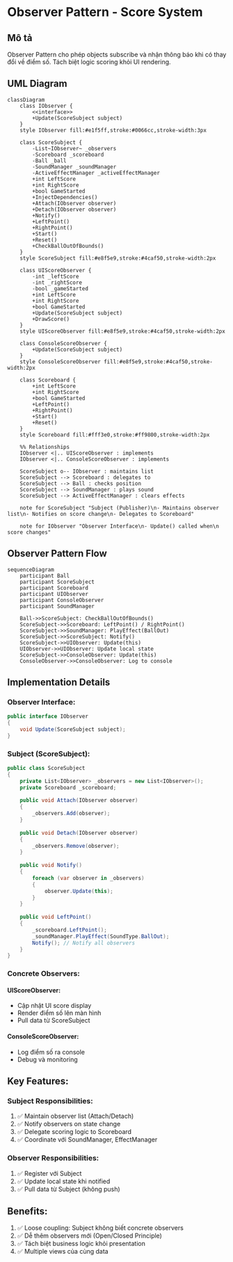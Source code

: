 # Observer Pattern - Score System

## Mô tả
Observer Pattern cho phép objects subscribe và nhận thông báo khi có thay đổi về điểm số. Tách biệt logic scoring khỏi UI rendering.

## UML Diagram

```mermaid
classDiagram
    class IObserver {
        <<interface>>
        +Update(ScoreSubject subject)
    }
    style IObserver fill:#e1f5ff,stroke:#0066cc,stroke-width:3px
    
    class ScoreSubject {
        -List~IObserver~ _observers
        -Scoreboard _scoreboard
        -Ball _ball
        -SoundManager _soundManager
        -ActiveEffectManager _activeEffectManager
        +int LeftScore
        +int RightScore
        +bool GameStarted
        +InjectDependencies()
        +Attach(IObserver observer)
        +Detach(IObserver observer)
        +Notify()
        +LeftPoint()
        +RightPoint()
        +Start()
        +Reset()
        +CheckBallOutOfBounds()
    }
    style ScoreSubject fill:#e8f5e9,stroke:#4caf50,stroke-width:2px
    
    class UIScoreObserver {
        -int _leftScore
        -int _rightScore
        -bool _gameStarted
        +int LeftScore
        +int RightScore
        +bool GameStarted
        +Update(ScoreSubject subject)
        +DrawScore()
    }
    style UIScoreObserver fill:#e8f5e9,stroke:#4caf50,stroke-width:2px
    
    class ConsoleScoreObserver {
        +Update(ScoreSubject subject)
    }
    style ConsoleScoreObserver fill:#e8f5e9,stroke:#4caf50,stroke-width:2px
    
    class Scoreboard {
        +int LeftScore
        +int RightScore
        +bool GameStarted
        +LeftPoint()
        +RightPoint()
        +Start()
        +Reset()
    }
    style Scoreboard fill:#fff3e0,stroke:#ff9800,stroke-width:2px

    %% Relationships
    IObserver <|.. UIScoreObserver : implements
    IObserver <|.. ConsoleScoreObserver : implements
    
    ScoreSubject o-- IObserver : maintains list
    ScoreSubject --> Scoreboard : delegates to
    ScoreSubject --> Ball : checks position
    ScoreSubject --> SoundManager : plays sound
    ScoreSubject --> ActiveEffectManager : clears effects

    note for ScoreSubject "Subject (Publisher)\n- Maintains observer list\n- Notifies on score change\n- Delegates to Scoreboard"
    
    note for IObserver "Observer Interface\n- Update() called when\n  score changes"
```

## Observer Pattern Flow

```mermaid
sequenceDiagram
    participant Ball
    participant ScoreSubject
    participant Scoreboard
    participant UIObserver
    participant ConsoleObserver
    participant SoundManager
    
    Ball->>ScoreSubject: CheckBallOutOfBounds()
    ScoreSubject->>Scoreboard: LeftPoint() / RightPoint()
    ScoreSubject->>SoundManager: PlayEffect(BallOut)
    ScoreSubject->>ScoreSubject: Notify()
    ScoreSubject->>UIObserver: Update(this)
    UIObserver->>UIObserver: Update local state
    ScoreSubject->>ConsoleObserver: Update(this)
    ConsoleObserver->>ConsoleObserver: Log to console
```

## Implementation Details

### Observer Interface:
```csharp
public interface IObserver
{
    void Update(ScoreSubject subject);
}
```

### Subject (ScoreSubject):
```csharp
public class ScoreSubject
{
    private List<IObserver> _observers = new List<IObserver>();
    private Scoreboard _scoreboard;
    
    public void Attach(IObserver observer)
    {
        _observers.Add(observer);
    }
    
    public void Detach(IObserver observer)
    {
        _observers.Remove(observer);
    }
    
    public void Notify()
    {
        foreach (var observer in _observers)
        {
            observer.Update(this);
        }
    }
    
    public void LeftPoint()
    {
        _scoreboard.LeftPoint();
        _soundManager.PlayEffect(SoundType.BallOut);
        Notify(); // Notify all observers
    }
}
```

### Concrete Observers:

#### UIScoreObserver:
- Cập nhật UI score display
- Render điểm số lên màn hình
- Pull data từ ScoreSubject

#### ConsoleScoreObserver:
- Log điểm số ra console
- Debug và monitoring

## Key Features:

### Subject Responsibilities:
1. ✅ Maintain observer list (Attach/Detach)
2. ✅ Notify observers on state change
3. ✅ Delegate scoring logic to Scoreboard
4. ✅ Coordinate với SoundManager, EffectManager

### Observer Responsibilities:
1. ✅ Register với Subject
2. ✅ Update local state khi notified
3. ✅ Pull data từ Subject (không push)

## Benefits:
1. ✅ Loose coupling: Subject không biết concrete observers
2. ✅ Dễ thêm observers mới (Open/Closed Principle)
3. ✅ Tách biệt business logic khỏi presentation
4. ✅ Multiple views của cùng data
